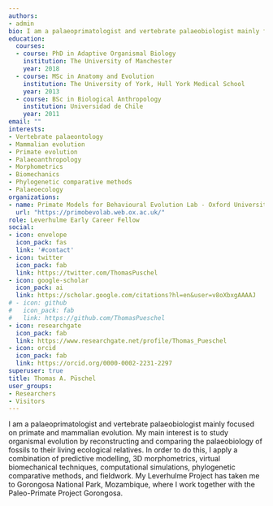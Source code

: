 ```yaml
---
authors:
- admin
bio: I am a palaeoprimatologist and vertebrate palaeobiologist mainly focused on primate and mammalian evolution. My main interest is to study organismal evolution by reconstructing and comparing the palaeobiology of fossils to their living ecological relatives. In order to do this, I apply a combination of predictive modelling, 3D morphometrics, virtual biomechanical techniques, computational simulations, phylogenetic comparative methods, and fieldwork. I am currently collaborating on a diversity of projects that can be placed in the interface between biological anthropology, palaeontology, ecology and evolutionary biology, using cutting-edge informatic techniques. My Leverhulme Project has taken me to Gorongosa National Park, Mozambique, where I work together with the Paleo-Primate Project Gorongosa.
education:
  courses:
  - course: PhD in Adaptive Organismal Biology
    institution: The University of Manchester
    year: 2018
  - course: MSc in Anatomy and Evolution
    institution: The University of York, Hull York Medical School
    year: 2013
  - course: BSc in Biological Anthropology
    institution: Universidad de Chile
    year: 2011
email: ""
interests:
- Vertebrate palaeontology
- Mammalian evolution
- Primate evolution
- Palaeoanthropology
- Morphometrics
- Biomechanics
- Phylogenetic comparative methods
- Palaeoecology
organizations:
- name: Primate Models for Behavioural Evolution Lab - Oxford University
  url: "https://primobevolab.web.ox.ac.uk/"
role: Leverhulme Early Career Fellow
social:
- icon: envelope
  icon_pack: fas
  link: '#contact'
- icon: twitter
  icon_pack: fab
  link: https://twitter.com/ThomasPuschel
- icon: google-scholar
  icon_pack: ai
  link: https://scholar.google.com/citations?hl=en&user=v8oXbxgAAAAJ
# - icon: github
#   icon_pack: fab
#   link: https://github.com/ThomasPueschel
- icon: researchgate
  icon_pack: fab
  link: https://www.researchgate.net/profile/Thomas_Pueschel
- icon: orcid
  icon_pack: fab
  link: https://orcid.org/0000-0002-2231-2297
superuser: true
title: Thomas A. Püschel
user_groups:
- Researchers
- Visitors
---
```


I am a palaeoprimatologist and vertebrate palaeobiologist mainly focused on primate and mammalian evolution. My main interest is to study organismal evolution by reconstructing and comparing the palaeobiology of fossils to their living ecological relatives. In order to do this, I apply a combination of predictive modelling, 3D morphometrics, virtual biomechanical techniques, computational simulations, phylogenetic comparative methods, and fieldwork. My Leverhulme Project has taken me to Gorongosa National Park, Mozambique, where I work together with the Paleo-Primate Project Gorongosa.

